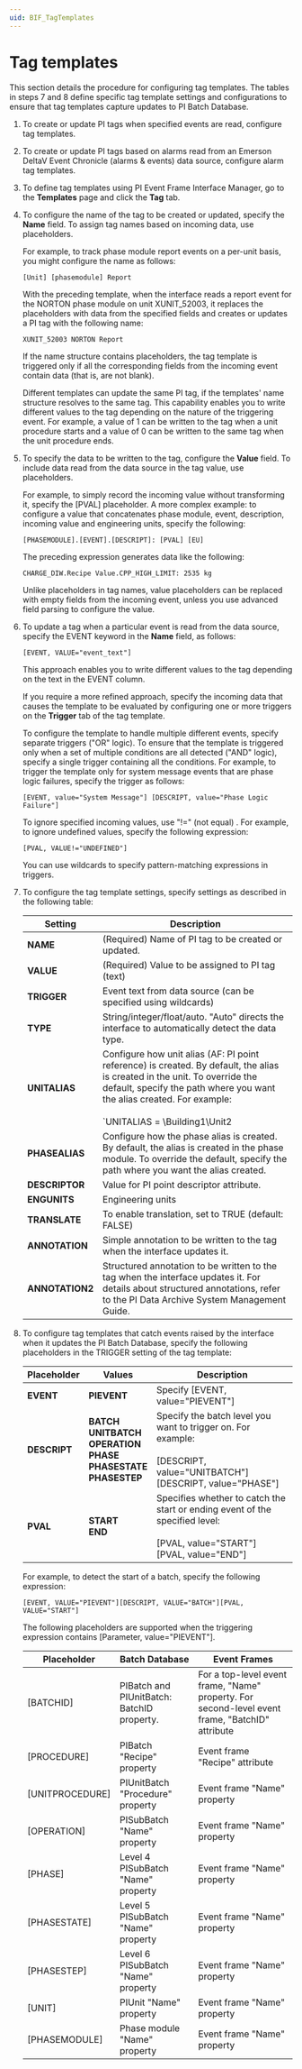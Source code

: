 ```yaml
---
uid: BIF_TagTemplates
---
```


# Tag templates

This section details the procedure for configuring tag templates. The tables in steps 7 and 8 define specific tag template settings and configurations to ensure that tag templates capture updates to PI Batch Database.

1. To create or update PI tags when specified events are read, configure tag templates.

2. To create or update PI tags based on alarms read from an Emerson DeltaV Event Chronicle (alarms & events) data source, configure alarm tag templates.

3. To define tag templates using PI Event Frame Interface Manager, go to the **Templates** page and click the **Tag** tab.

4. To configure the name of the tag to be created or updated, specify the **Name** field. To assign tag names based on incoming data, use placeholders.

    For example, to track phase module report events on a per-unit basis, you might configure the name as follows:

    `[Unit] [phasemodule] Report`


    With the preceding template, when the interface reads a report event for the NORTON phase module on unit XUNIT_52003, it replaces the placeholders with data from the specified fields and creates or updates a PI tag with the following name:

    `XUNIT_52003 NORTON Report`

    If the name structure contains placeholders, the tag template is triggered only if all the corresponding fields from the incoming event contain data (that is, are not blank).

    Different templates can update the same PI tag, if the templates' name structure resolves to the same tag. This capability enables you to write different values to the tag depending on the nature of the triggering event. For example, a value of 1 can be written to the tag when a unit procedure starts and a value of 0 can be written to the same tag when the unit procedure ends.

5. To specify the data to be written to the tag, configure the **Value** field. To include data read from the data source in the tag value, use placeholders.

    For example, to simply record the incoming value without transforming it, specify the [PVAL] placeholder. A more complex example: to configure a value that concatenates phase module, event, description, incoming value and engineering units, specify the following:

    `[PHASEMODULE].[EVENT].[DESCRIPT]: [PVAL] [EU]`


    The preceding expression generates data like the following:

    `CHARGE_DIW.Recipe Value.CPP_HIGH_LIMIT: 2535 kg`


    Unlike placeholders in tag names, value placeholders can be replaced with empty fields from the incoming event, unless you use advanced field parsing to configure the value.
    
6. To update a tag when a particular event is read from the data source, specify the EVENT keyword in the **Name** field, as follows:

    `[EVENT, VALUE="event_text"]`


    This approach enables you to write different values to the tag depending on the text in the EVENT column.

    If you require a more refined approach, specify the incoming data that causes the template to be evaluated by configuring one or more triggers on the **Trigger** tab of the tag template.

    To configure the template to handle multiple different events, specify separate triggers ("OR" logic). To ensure that the template is triggered only when a set of multiple conditions are all detected ("AND" logic), specify a single trigger containing all the conditions. For example, to trigger the template only for system message events that are phase logic failures, specify the trigger as follows:

    `[EVENT, value="System Message"] [DESCRIPT, value="Phase Logic Failure"]`

    To ignore specified incoming values, use "!=" (not equal) . For example, to ignore undefined values, specify the following expression:

    `[PVAL, VALUE!="UNDEFINED"]`


    You can use wildcards to specify pattern-matching expressions in triggers.

7. To configure the tag template settings, specify settings as described in the following table:

    | Setting | Description |
    |--|--|
    | **NAME** | (Required) Name of PI tag to be created or updated. |
    | **VALUE** | (Required) Value to be assigned to PI tag (text) |
    | **TRIGGER** | Event text from data source (can be specified using wildcards) |
    | **TYPE** | String/integer/float/auto. "Auto" directs the interface to automatically detect the data type. |
    | **UNITALIAS** | Configure how unit alias (AF: PI point reference) is created. By default, the alias is created in the unit. To override the default, specify the path where you want the alias created. For example:<br><br>`UNITALIAS = \Building1\Unit2|[PHASE]`<br><br>The alias is created under the Unit2 module, named using the value of the [PHASE] column.<br><br>**Note:** All batch interfaces support unit- and phase-level equipment aliases. Some interface support creation of equipment aliases at all levels of the batch hierarchy. For details, refer to the interface-specific section of this guide. |
    | **PHASEALIAS** | Configure how the phase alias is created. By default, the alias is created in the phase module. To override the default, specify the path where you want the alias created. |
    | **DESCRIPTOR** | Value for PI point descriptor attribute. |
    | **ENGUNITS** | Engineering units |
    | **TRANSLATE** | To enable translation, set to TRUE (default: FALSE) |
    | **ANNOTATION** | Simple annotation to be written to the tag when the interface updates it. |
    | **ANNOTATION2** | Structured annotation to be written to the tag when the interface updates it. For details about structured annotations, refer to the PI Data Archive System Management Guide. |

8. To configure tag templates that catch events raised by the interface when it updates the PI Batch Database, specify the following placeholders in the TRIGGER setting of the tag template:

    | Placeholder | Values | Description |
    |--|--|--|
    | **EVENT** | **PIEVENT** | Specify [EVENT, value="PIEVENT"] |
    | **DESCRIPT** | **BATCH**<br>**UNITBATCH**<br>**OPERATION**<br>**PHASE**<br>**PHASESTATE**<br>**PHASESTEP** | Specify the batch level you want to trigger on. For example:<br><br>[DESCRIPT, value="UNITBATCH"]<br>[DESCRIPT, value="PHASE"] |
    | **PVAL** | **START**<br>**END** | Specifies whether to catch the start or ending event of the specified level:<br><br>[PVAL, value="START"]<br>[PVAL, value="END"] |
    
    For example, to detect the start of a batch, specify the following expression:

    `[EVENT, VALUE="PIEVENT"][DESCRIPT, VALUE="BATCH"][PVAL, VALUE="START"]`

    The following placeholders are supported when the triggering expression contains [Parameter, value="PIEVENT"].

    | Placeholder | Batch Database | Event Frames |
    |--|--|--|
    | [BATCHID] | PIBatch and PIUnitBatch: BatchID property. | For a top-level event frame, "Name" property. For second-level event frame, "BatchID" attribute |
    | [PROCEDURE] | PIBatch "Recipe" property | Event frame "Recipe" attribute |
    | [UNITPROCEDURE] | PIUnitBatch "Procedure" property | Event frame "Name" property |
    | [OPERATION] | PISubBatch "Name" property | Event frame "Name" property |
    | [PHASE] | Level 4 PISubBatch "Name" property | Event frame "Name" property |
    | [PHASESTATE] | Level 5 PISubBatch "Name" property | Event frame "Name" property |
    | [PHASESTEP] | Level 6 PISubBatch "Name" property | Event frame "Name" property |
    | [UNIT] | PIUnit "Name" property | Event frame "Name" property |
    | [PHASEMODULE] | Phase module "Name" property | Event frame "Name" property |
